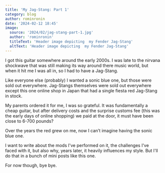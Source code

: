 ```yaml
---
title: 'My Jag-Stang: Part 1'
category: blog
author: rominronin
date: '2024-02-12 18:45'
image:
  source: '2024/02/jag-stang-part-1.jpg'
  author: 'rominronin'
  titleText: 'Header image depicting  my Fender Jag-Stang'
  altText: 'Header image depicting  my Fender Jag-Stang'
---
```


I got this guitar somewhere around the early 2000s. I was late to the nirvana shockwave that was still making its way around there music world, but when it hit me I was all in, so I had to have a Jag-Stang.

Like everyone else (probably) I wanted a sonic blue one, but those were sold out everywhere. Jag-Stangs 
themselves were sold out everywhere except this one online shop in Japan that had a single fiesta red Jag-Stang in 
stock.

My parents ordered it for me, I was so grateful. It was fundamentally a cheap guitar, but after delivery costs and 
the surprise customs fee (this was the early days of online shopping) we paid at the door, it must have been close 
to 6-700 pounds?

Over the years the red grew on me, now I can’t imagine having the sonic blue one.

I want to write about the mods I've performed on it, the challenges I've faced with it, but also why, years later, 
it heavily influences my style. But I'll do that in a bunch of mini posts like this one.

For now though, bye bye.
